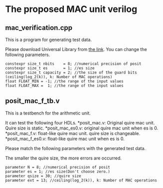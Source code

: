 # The proposed MAC unit verilog
## mac_verification.cpp
This is a program for generating test data.

Please download Universal Library from [the link](https://github.com/stillwater-sc/universal).
You can change the following parameters.
```
constexpr size_t nbits    = 8; //numerical precision of posit
constexpr size_t es       = 1; //es size
constexpr size_t capacity = 2; //the size of the guard bits (ceiling(log_2(k)), k: Number of MAC operations)
float FLOAT_MIN = -1; //the range of the input values
float FLOAT_MAX =  1; //the range of the input values
```

## posit_mac_f_tb.v
This is a testbench for the arithmetic unit. 

It can test the following four HDLs.
*posit_mac.v: Original quire mac unit. Quire size is static.
*posit_mac_es0.v: original quire mac unit when es is 0.
*posit_mac_f.v: float-like quire mac unit. quire size is changeable.
*posit_mac_f_es0.v: float-like quire mac unit when es is 0.

Please match the following parameters with the generated test data. 

The smaller the quire size, the more errors are occurred. 
```
parameter N = 8; //numerical precision of posit
parameter es = 1; //es size(Don't choose zero.)
parameter qsize = 30; //quire size
parameter ext = 13; //ceiling(log_2(k)), k: Number of MAC operations
```
